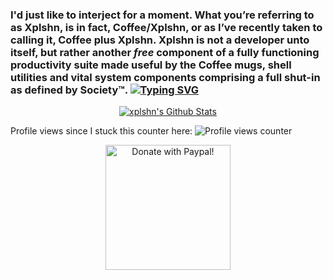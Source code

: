 ### I'd just like to interject for a moment. What you’re referring to as Xplshn, is in fact, Coffee/Xplshn, or as I’ve recently taken to calling it, Coffee plus Xplshn. Xplshn is not a developer unto itself, but rather another _free_ component of a fully functioning productivity suite made useful by the Coffee mugs, shell utilities and vital system components comprising a full shut-in as defined by Society™. [![Typing SVG](https://readme-typing-svg.demolab.com?font=Monaspace+Radon+Var&pause=1000&color=7942F7&random=false&width=495&lines=Unix+style+or+cat+-v+considered+harmful!;I+love+amber+CRTs+and+dumbterminals;The+only+straight+Linux+user;Coffee;Only+free+licenses!+No+copylefted+BS!;pledge())](https://git.io/typing-svg)

<p align="center">
  <a href="https://github-readme-stats.vercel.app/api?username=xplshn">
  <img alt="xplshn's Github Stats" src="https://github-readme-stats.vercel.app/api?username=xplshn">
  </a>
</p>

Profile views since I stuck this counter here: ![Profile views counter](https://komarev.com/ghpvc/?username=xplshn&color=ff69b4)

<p align="center">
  <a href="https://www.paypal.com/donate/?hosted_button_id=77G7ZFXVZ44EE">
    <img width="200" src="https://raw.githubusercontent.com/andreostrovsky/donate-with-paypal/refs/heads/master/dark.svg" alt="Donate with Paypal!" />
 </a>
</p>
